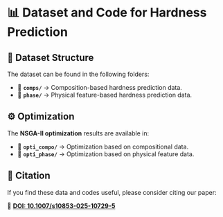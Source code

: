 # 📊 Dataset and Code for Hardness Prediction

## 📁 Dataset Structure
The dataset can be found in the following folders:

- 🧪 **`comps/`** → Composition-based hardness prediction data.  
- 🔬 **`phase/`** → Physical feature-based hardness prediction data.  

## ⚙️ Optimization  
The **NSGA-II optimization** results are available in:  

- 📌 **`opti_compo/`** → Optimization based on compositional data.  
- 📌 **`opti_phase/`** → Optimization based on physical feature data.  

## 📖 Citation  
If you find these data and codes useful, please consider citing our paper:  

🔗 **[DOI: 10.1007/s10853-025-10729-5](https://doi.org/10.1007/s10853-025-10729-5)**  
